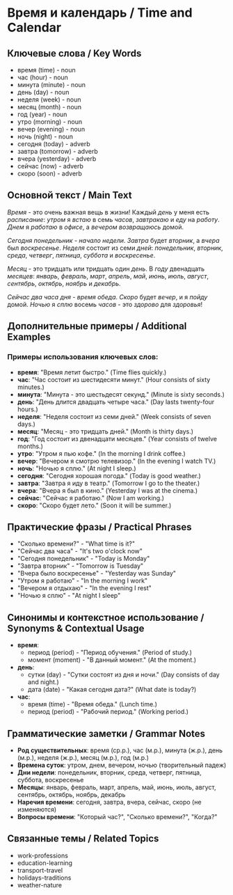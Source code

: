 # Время и календарь / Time and Calendar

## Ключевые слова / Key Words
- время (time) - noun
- час (hour) - noun
- минута (minute) - noun
- день (day) - noun
- неделя (week) - noun
- месяц (month) - noun
- год (year) - noun
- утро (morning) - noun
- вечер (evening) - noun
- ночь (night) - noun
- сегодня (today) - adverb
- завтра (tomorrow) - adverb
- вчера (yesterday) - adverb
- сейчас (now) - adverb
- скоро (soon) - adverb

## Основной текст / Main Text

*Время* - это очень важная вещь в жизни! Каждый *день* у меня есть *расписание*: *утром* я *встаю* в семь *часов*, *завтракаю* и *еду* на *работу*. *Днем* я *работаю* в *офисе*, а *вечером* *возвращаюсь* домой.

*Сегодня* *понедельник* - *начало* *недели*. *Завтра* будет *вторник*, а *вчера* был *воскресенье*. *Неделя* состоит из семи *дней*: *понедельник*, *вторник*, *среда*, *четверг*, *пятница*, *суббота* и *воскресенье*.

*Месяц* - это тридцать или тридцать один *день*. В *году* двенадцать *месяцев*: *январь*, *февраль*, *март*, *апрель*, *май*, *июнь*, *июль*, *август*, *сентябрь*, *октябрь*, *ноябрь* и *декабрь*.

*Сейчас* *два* *часа* *дня* - *время* *обеда*. *Скоро* будет *вечер*, и я *пойду* домой. *Ночью* я *сплю* восемь *часов* - это *здорово* для *здоровья*!

## Дополнительные примеры / Additional Examples

### Примеры использования ключевых слов:
- **время**: "Время летит быстро." (Time flies quickly.)
- **час**: "Час состоит из шестидесяти минут." (Hour consists of sixty minutes.)
- **минута**: "Минута - это шестьдесят секунд." (Minute is sixty seconds.)
- **день**: "День длится двадцать четыре часа." (Day lasts twenty-four hours.)
- **неделя**: "Неделя состоит из семи дней." (Week consists of seven days.)
- **месяц**: "Месяц - это тридцать дней." (Month is thirty days.)
- **год**: "Год состоит из двенадцати месяцев." (Year consists of twelve months.)
- **утро**: "Утром я пью кофе." (In the morning I drink coffee.)
- **вечер**: "Вечером я смотрю телевизор." (In the evening I watch TV.)
- **ночь**: "Ночью я сплю." (At night I sleep.)
- **сегодня**: "Сегодня хорошая погода." (Today is good weather.)
- **завтра**: "Завтра я иду в театр." (Tomorrow I go to the theater.)
- **вчера**: "Вчера я был в кино." (Yesterday I was at the cinema.)
- **сейчас**: "Сейчас я работаю." (Now I am working.)
- **скоро**: "Скоро будет лето." (Soon it will be summer.)

## Практические фразы / Practical Phrases

- "Сколько времени?" - "What time is it?"
- "Сейчас два часа" - "It's two o'clock now"
- "Сегодня понедельник" - "Today is Monday"
- "Завтра вторник" - "Tomorrow is Tuesday"
- "Вчера было воскресенье" - "Yesterday was Sunday"
- "Утром я работаю" - "In the morning I work"
- "Вечером я отдыхаю" - "In the evening I rest"
- "Ночью я сплю" - "At night I sleep"

## Синонимы и контекстное использование / Synonyms & Contextual Usage

- **время**: 
  - период (period) - "Период обучения." (Period of study.)
  - момент (moment) - "В данный момент." (At the moment.)
- **день**: 
  - сутки (day) - "Сутки состоят из дня и ночи." (Day consists of day and night.)
  - дата (date) - "Какая сегодня дата?" (What date is today?)
- **час**: 
  - время (time) - "Время обеда." (Lunch time.)
  - период (period) - "Рабочий период." (Working period.)

## Грамматические заметки / Grammar Notes

- **Род существительных**: время (ср.р.), час (м.р.), минута (ж.р.), день (м.р.), неделя (ж.р.), месяц (м.р.), год (м.р.)
- **Времена суток**: утром, днем, вечером, ночью (творительный падеж)
- **Дни недели**: понедельник, вторник, среда, четверг, пятница, суббота, воскресенье
- **Месяцы**: январь, февраль, март, апрель, май, июнь, июль, август, сентябрь, октябрь, ноябрь, декабрь
- **Наречия времени**: сегодня, завтра, вчера, сейчас, скоро (не изменяются)
- **Вопросы времени**: "Который час?", "Сколько времени?", "Когда?"

## Связанные темы / Related Topics

- work-professions
- education-learning
- transport-travel
- holidays-traditions
- weather-nature

